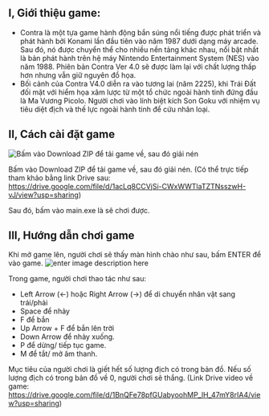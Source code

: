 ## I, Giới thiệu game:
-   Contra là một tựa game hành động bắn súng nổi tiếng được phát triển và phát hành bởi Konami lần đầu tiên vào năm 1987 dưới dạng máy arcade. Sau đó, nó được chuyển thể cho nhiều nền tảng khác nhau, nổi bật nhất là bản phát hành trên hệ máy Nintendo Entertainment System (NES) vào năm 1988. Phiên bản Contra Ver 4.0 sẽ được làm lại với chất lượng thấp hơn nhưng vẫn giữ nguyên đồ họa.
-  Bối cảnh của Contra V4.0 diễn ra vào tương lai (năm 2225), khi Trái Đất đối mặt với hiểm họa xâm lược từ một tổ chức ngoài hành tinh đứng đầu là Ma Vương Picolo. Người chơi vào lính biệt kích Son Goku với nhiệm vụ tiêu diệt địch và thế lực ngoài hành tinh để cứu nhân loại.
## II, Cách cài đặt game
![Bấm vào Download ZIP để tải game về, sau đó giải nén](https://files.catbox.moe/gcbs8d.png)

Bấm vào Download ZIP để tải game về, sau đó giải nén.
(Có thể trực tiếp tham khảo bằng link Drive sau: https://drive.google.com/file/d/1acLq8CCVjSi-CWxWWTlaTZTNsszwH-vJ/view?usp=sharing) 

Sau đó, bấm vào main.exe là sẽ chơi được.

## III, Hướng dẫn chơi game
Khi mở game lên, người chơi sẽ thấy màn hình chào như sau, bấm ENTER để vào game.
![enter image description here](https://files.catbox.moe/sy0tzm.png)

Trong game, người chơi thao tác như sau:
- Left Arrow (<-) hoặc Right Arrow (->) để di chuyển nhân vật sang trái/phải
- Space để nhảy
- F để bắn
- Up Arrow + F để bắn lên trời
- Down Arrow để nhảy xuống.
- P để dừng/ tiếp tục game.
- M để tắt/ mở âm thanh.

Mục tiêu của người chơi là giết hết số lượng địch có trong bản đồ. Nếu số lượng địch có trong bản đồ về 0, người chơi sẽ thắng.
(Link Drive video về game: https://drive.google.com/file/d/1BnQFe78pfGUabyoohMP_lH_47mY8rIA4/view?usp=sharing)
